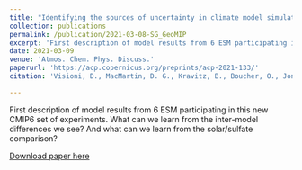 ```yaml
---
title: "Identifying the sources of uncertainty in climate model simulations of solar radiation modification with the G6sulfur and G6solar Geoengineering Model Intercomparison Project (GeoMIP) simulations"
collection: publications
permalink: /publication/2021-03-08-SG_GeoMIP
excerpt: 'First description of model results from 6 ESM participating in this new CMIP6 set of experiments. What can we learn from the inter-model differences we see, and what can we learn from the solar/sulfate comparison.'
date: 2021-03-09
venue: 'Atmos. Chem. Phys. Discuss.'
paperurl: 'https://acp.copernicus.org/preprints/acp-2021-133/'
citation: 'Visioni, D., MacMartin, D. G., Kravitz, B., Boucher, O., Jones, A., Lurton, T., Martine, M., Mills, M. J., Nabat, P., Niemeier, U., Seferian, R., and Tilmes, S. (2021): &quot;Identifying the sources of uncertainty in climate model simulations of solar radiation modification with the G6sulfur and G6solar Geoengineering Model Intercomparison Project (GeoMIP) simulations&quot;, Atmos. Chem. Phys. Discuss., https://doi.org/10.5194/acp-2021-133, in review.'

---
```

First description of model results from 6 ESM participating in this new CMIP6 set of experiments. What can we learn from the inter-model differences we see? And what can we learn from the solar/sulfate comparison?

[Download paper here](https://acp.copernicus.org/preprints/acp-2021-133/#discussion)